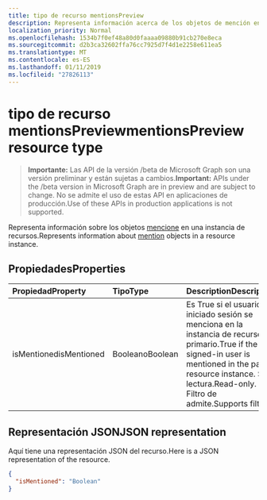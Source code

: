 ```yaml
---
title: tipo de recurso mentionsPreview
description: Representa información acerca de los objetos de mención en una instancia de recursos.
localization_priority: Normal
ms.openlocfilehash: 1534b7f0ef48a80d0faaaa09880b91cb270e8eca
ms.sourcegitcommit: d2b3ca32602ffa76cc7925d7f4d1e2258e611ea5
ms.translationtype: MT
ms.contentlocale: es-ES
ms.lasthandoff: 01/11/2019
ms.locfileid: "27826113"
---
```

# <a name="mentionspreview-resource-type"></a><span data-ttu-id="28afa-103">tipo de recurso mentionsPreview</span><span class="sxs-lookup"><span data-stu-id="28afa-103">mentionsPreview resource type</span></span>

> <span data-ttu-id="28afa-104">**Importante:** Las API de la versión /beta de Microsoft Graph son una versión preliminar y están sujetas a cambios.</span><span class="sxs-lookup"><span data-stu-id="28afa-104">**Important:** APIs under the /beta version in Microsoft Graph are in preview and are subject to change.</span></span> <span data-ttu-id="28afa-105">No se admite el uso de estas API en aplicaciones de producción.</span><span class="sxs-lookup"><span data-stu-id="28afa-105">Use of these APIs in production applications is not supported.</span></span>

<span data-ttu-id="28afa-106">Representa información sobre los objetos [mencione](../resources/mention.md) en una instancia de recursos.</span><span class="sxs-lookup"><span data-stu-id="28afa-106">Represents information about [mention](../resources/mention.md) objects in a resource instance.</span></span>

## <a name="properties"></a><span data-ttu-id="28afa-107">Propiedades</span><span class="sxs-lookup"><span data-stu-id="28afa-107">Properties</span></span>
| <span data-ttu-id="28afa-108">Propiedad</span><span class="sxs-lookup"><span data-stu-id="28afa-108">Property</span></span>     | <span data-ttu-id="28afa-109">Tipo</span><span class="sxs-lookup"><span data-stu-id="28afa-109">Type</span></span>   |<span data-ttu-id="28afa-110">Description</span><span class="sxs-lookup"><span data-stu-id="28afa-110">Description</span></span>|
|:---------------|:--------|:----------|
| <span data-ttu-id="28afa-111">isMentioned</span><span class="sxs-lookup"><span data-stu-id="28afa-111">isMentioned</span></span> | <span data-ttu-id="28afa-112">Booleano</span><span class="sxs-lookup"><span data-stu-id="28afa-112">Boolean</span></span> | <span data-ttu-id="28afa-113">Es True si el usuario ha iniciado sesión se menciona en la instancia de recurso primario.</span><span class="sxs-lookup"><span data-stu-id="28afa-113">True if the signed-in user is mentioned in the parent resource instance.</span></span> <span data-ttu-id="28afa-114">Solo lectura.</span><span class="sxs-lookup"><span data-stu-id="28afa-114">Read-only.</span></span> <span data-ttu-id="28afa-115">Filtro de admite.</span><span class="sxs-lookup"><span data-stu-id="28afa-115">Supports filter.</span></span> |

## <a name="json-representation"></a><span data-ttu-id="28afa-116">Representación JSON</span><span class="sxs-lookup"><span data-stu-id="28afa-116">JSON representation</span></span>

<span data-ttu-id="28afa-117">Aquí tiene una representación JSON del recurso.</span><span class="sxs-lookup"><span data-stu-id="28afa-117">Here is a JSON representation of the resource.</span></span>

<!-- {
  "blockType": "resource",
  "optionalProperties": [

  ],
  "@odata.type": "microsoft.graph.mentionsPreview"
}-->

```json
{
  "isMentioned": "Boolean"
}

```

<!-- uuid: 8fcb5dbc-d5aa-4681-8e31-b001d5168d79
2015-10-25 14:57:30 UTC -->
<!-- {
  "type": "#page.annotation",
  "description": "mentionsPreview resource",
  "keywords": "",
  "section": "documentation",
  "tocPath": ""
}-->
